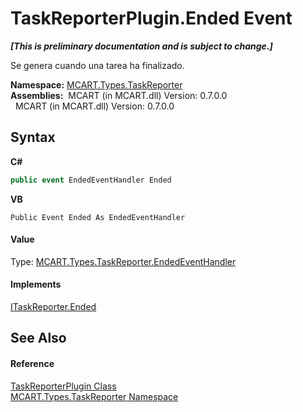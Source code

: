 # TaskReporterPlugin.Ended Event
 _**\[This is preliminary documentation and is subject to change.\]**_

Se genera cuando una tarea ha finalizado.

**Namespace:**&nbsp;<a href="256f3901-18cb-eeca-835c-7de778822db3">MCART.Types.TaskReporter</a><br />**Assemblies:**&nbsp;&nbsp;MCART (in MCART.dll) Version: 0.7.0.0<br />&nbsp;&nbsp;MCART (in MCART.dll) Version: 0.7.0.0<br />

## Syntax

**C#**<br />
``` C#
public event EndedEventHandler Ended
```

**VB**<br />
``` VB
Public Event Ended As EndedEventHandler
```


#### Value
Type: <a href="a1b60e68-b8a3-e351-910d-370888216a59">MCART.Types.TaskReporter.EndedEventHandler</a>

#### Implements
<a href="85f9c380-de53-7a61-0764-00ad7433a7c4">ITaskReporter.Ended</a><br />

## See Also


#### Reference
<a href="2cca1eb3-f49c-080a-88d8-66137c07787e">TaskReporterPlugin Class</a><br /><a href="256f3901-18cb-eeca-835c-7de778822db3">MCART.Types.TaskReporter Namespace</a><br />